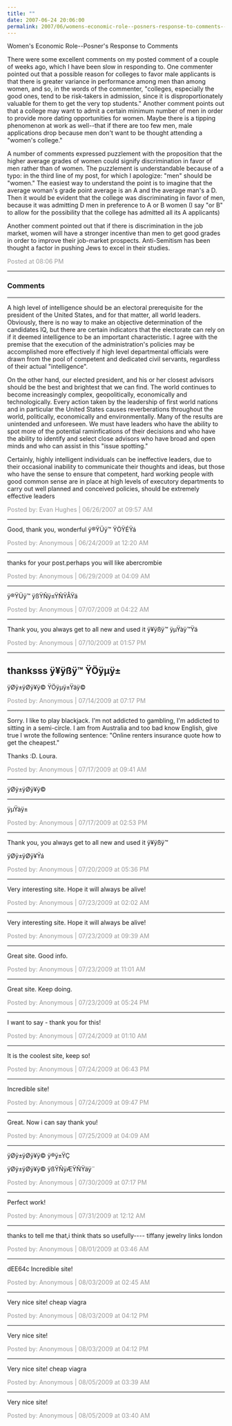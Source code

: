```yaml
---
title: ""
date: 2007-06-24 20:06:00
permalink: 2007/06/womens-economic-role--posners-response-to-comments--there-were-some-excellent-comments-on-my-posted-comment-of-a-couple-of.html
---
```

Women's Economic Role--Posner's Response to Comments

There were some excellent comments on my posted comment of a couple of weeks ago, which I have been slow in responding to. One commenter pointed out that a possible reason for colleges to favor male applicants is that there is greater variance in performance among men than among women, and so, in the words of the commenter, "colleges, especially the good ones, tend to be risk-takers in admission, since it is disproportionately valuable for them to get the very top students." Another comment points out that a college may want to admit a certain minimum number of men in order to provide more dating opportunities for women. Maybe there is a tipping phenomenon at work as well--that if there are too few men, male applications drop because men don't want to be thought attending a "women's college."

A number of comments expressed puzzlement with the proposition that the higher average grades of women could signify discrimination in favor of men rather than of women. The puzzlement is understandable because of a typo: in the third line of my post, for which I apologize: "men" should be "women." The easiest way to understand the point is to imagine that the average woman's grade point average is an A and the average man's a D. Then it would be evident that the college was discriminating in favor of men, because it was admitting D men in preference to A or B women (I say "or B"  to allow for the possibility that the college has admitted all its A applicants)

Another comment pointed out that if there is discrimination in the job market, women will have a stronger incentive than men to get good grades in order to improve their job-market prospects. Anti-Semitism has been thought a factor in pushing Jews to excel in their studies.

<span style="color:#999">Posted at 08:06 PM</span>

<!-- more -->

---

### Comments

---

A high level of intelligence should be an electoral prerequisite for the president of the United States, and for that matter, all world leaders. Obviously, there is no way to make an objective determination of the candidates IQ, but there are certain indicators that the electorate can rely on if it deemed intelligence to be an important characteristic.  I agree with the premise that the execution of the administration's policies may be accomplished more effectively if high level departmental officials were drawn from the pool of competent and dedicated civil servants, regardless of their actual "intelligence". 

On the other hand, our elected president, and his or her closest advisors should be the best and brightest that we can find.  The world continues to become increasingly complex, geopolitically, economically and technologically.  Every action taken by the leadership of first world nations and in particular the United States causes reverberations throughout the world, politically, economically and environmentally.  Many of the results are unintended and unforeseen.  We must have leaders who have the ability to spot more of the potential raminfications of their decisions and who have the ability to identify and select close advisors who have broad and open minds and who can assist in this "issue spotting."

Certainly, highly intelligent individuals can be ineffective leaders, due to their occasional inability to communicate their thoughts and ideas, but those who have the sense to ensure that competent, hard working people with good common sense are in place at high levels of executory departments to carry out well planned and conceived policies, should be extremely effective leaders

<span style="color:#999">Posted by: Evan Hughes | 06/26/2007 at 09:57 AM</span>

---

Good, thank you, wonderful
ÿ®ŸÜÿ™ ŸÖŸÉŸá

<span style="color:#999">Posted by: Anonymous | 06/24/2009 at 12:20 AM</span>

---

thanks for your post.perhaps you will like abercrombie

<span style="color:#999">Posted by: Anonymous | 06/29/2009 at 04:09 AM</span>

---

ÿ®ŸÜÿ™ ÿßŸÑÿ≤ŸÑŸÅŸä

<span style="color:#999">Posted by: Anonymous | 07/07/2009 at 04:22 AM</span>

---

Thank you, you always get to all new and used it 
ÿ¥ÿßÿ™ ÿµŸàÿ™Ÿä

<span style="color:#999">Posted by: Anonymous | 07/10/2009 at 01:57 PM</span>

---

thanksss
ÿ¥ÿßÿ™ ŸÖÿµÿ±
--
ÿØÿ±ÿØÿ¥ÿ© ŸÖÿµÿ±Ÿäÿ©

<span style="color:#999">Posted by: Anonymous | 07/14/2009 at 07:17 PM</span>

---

Sorry. I like to play blackjack. I'm not addicted to gambling, I'm addicted to sitting in a semi-circle.
I am from Australia and too bad know English, give true I wrote the following sentence: "Online renters insurance quote how to get the cheapest."

Thanks :D. Loura.

<span style="color:#999">Posted by: Anonymous | 07/17/2009 at 09:41 AM</span>

---

ÿØÿ±ÿØÿ¥ÿ©
___
ÿµŸàÿ±

<span style="color:#999">Posted by: Anonymous | 07/17/2009 at 02:53 PM</span>

---

Thank you, you always get to all new and used it 
ÿ¥ÿßÿ™ 

ÿØÿ±ÿØÿ¥Ÿá

<span style="color:#999">Posted by: Anonymous | 07/20/2009 at 05:36 PM</span>

---

Very interesting site. Hope it will always be alive!

<span style="color:#999">Posted by: Anonymous | 07/23/2009 at 02:02 AM</span>

---

Very interesting site. Hope it will always be alive!

<span style="color:#999">Posted by: Anonymous | 07/23/2009 at 09:39 AM</span>

---

Great site. Good info.

<span style="color:#999">Posted by: Anonymous | 07/23/2009 at 11:01 AM</span>

---

Great site. Keep doing.

<span style="color:#999">Posted by: Anonymous | 07/23/2009 at 05:24 PM</span>

---

I want to say - thank you for this!

<span style="color:#999">Posted by: Anonymous | 07/24/2009 at 01:10 AM</span>

---

It is the coolest site, keep so!

<span style="color:#999">Posted by: Anonymous | 07/24/2009 at 06:43 PM</span>

---

Incredible site!

<span style="color:#999">Posted by: Anonymous | 07/24/2009 at 09:47 PM</span>

---

Great. Now i can say thank you!

<span style="color:#999">Posted by: Anonymous | 07/25/2009 at 04:09 AM</span>

---

ÿØÿ±ÿØÿ¥ÿ© ÿ®ÿ±ŸÇ 


ÿØÿ±ÿØÿ¥ÿ© ÿßŸÑÿÆŸÑŸäÿ¨

<span style="color:#999">Posted by: Anonymous | 07/30/2009 at 07:17 PM</span>

---

Perfect work!

<span style="color:#999">Posted by: Anonymous | 07/31/2009 at 12:12 AM</span>

---

thanks to tell me that,i think thats so usefully----
tiffany jewelry 
links london

<span style="color:#999">Posted by: Anonymous | 08/01/2009 at 03:46 AM</span>

---

dEE64c Incredible site!

<span style="color:#999">Posted by: Anonymous | 08/03/2009 at 02:45 AM</span>

---

Very nice site! cheap viagra

<span style="color:#999">Posted by: Anonymous | 08/03/2009 at 04:12 PM</span>

---

Very nice site!

<span style="color:#999">Posted by: Anonymous | 08/03/2009 at 04:12 PM</span>

---

Very nice site! cheap viagra

<span style="color:#999">Posted by: Anonymous | 08/05/2009 at 03:39 AM</span>

---

Very nice site!

<span style="color:#999">Posted by: Anonymous | 08/05/2009 at 03:40 AM</span>